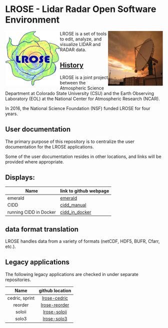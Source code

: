 # LROSE - Lidar Radar Open Software Environment

<img align="left" width="175" height="175" src="./images/LROSE_logo.small.png">
<img align="right" width="175" height="175" src="./images/spol_dynamo.jpg">

LROSE is a set of tools to edit, analyze, and visualize LIDAR and RADAR data.

## [History](https://www.eol.ucar.edu/content/lidar-radar-open-software-environment)

LROSE is a joint project between the Atmospheric Science Department at Colorado State University (CSU) and the Earth Observing Laboratory (EOL) at the National Center for Atmospheric Research (NCAR).

In 2016, the National Science Foundation (NSF) funded LROSE for four years.

## User documentation

The primary purpose of this repository is to centralize the user documentation for the LROSE applications. 

Some of the user documentation resides in other locations, and links will be provided where appropriate.
 
## Displays:

| Name | link to github webpage |
|------|------------------------|
| emerald | [emerald](https://github.com/ncar/lrose-emerald) |
| CIDD | [cidd_manual](https://ncar.github.io/lrose-docs/cidd/user_manual/CIDD_manual.html) |
| running CIDD in Docker | [cidd_in_docker](./cidd/docker/README.md) |

## data format translation

LROSE handles data from a variety of formats (netCDF, HDF5, BUFR, Cfarr, etc.).  

## Legacy applications

The following legacy applications are checked in under separate repositories.

| Name | github location |
|:-----:|:-------------------------:|
| cedric, sprint | [lrose-cedric](https://github.com/ncar/lrose-cedric) |
| reorder        | [lrose-reorder](https://github.com/ncar/lrose-reorder) |
| soloii         | [lrose-soloii](https://github.com/ncar/lrose-soloii) |
| solo3          | [lrose-solo3](https://github.com/ncar/lrose-solo3) |

